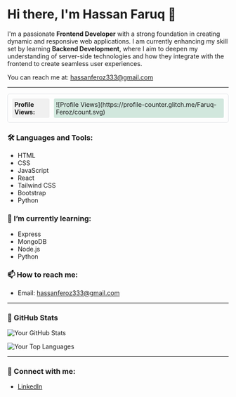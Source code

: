 # Hi there, I'm Hassan Faruq 👋

I'm a passionate **Frontend Developer** with a strong foundation in creating dynamic and responsive web applications. I am currently enhancing my skill set by learning **Backend Development**, where I aim to deepen my understanding of server-side technologies and how they integrate with the frontend to create seamless user experiences.

You can reach me at: [hassanferoz333@gmail.com](mailto:hassanferoz333@gmail.com)

---

<div style="border: 1px solid #e1e4e8; border-radius: 5px; padding: 10px; display: flex; align-items: center;">

  <div style="background-color: #f0f0f0; padding: 5px; border-radius: 3px; margin-right: 10px;">
    <strong>Profile Views:</strong>
  </div>
  <div style="background-color: #d1e7dd; padding: 5px; border-radius: 3px;">
    ![Profile Views](https://profile-counter.glitch.me/Faruq-Feroz/count.svg)
  </div>

</div>


### 🛠️ Languages and Tools:
- HTML
- CSS
- JavaScript
- React
- Tailwind CSS
- Bootstrap
- Python

### 🌱 I’m currently learning:
- Express
- MongoDB
- Node.js
- Python

### 📫 How to reach me:
- Email: [hassanferoz333@gmail.com](mailto:hassanferoz333@gmail.com)

---

### 🌟 GitHub Stats

![Your GitHub Stats](https://github-readme-stats.vercel.app/api?username=Faruq-Feroz&show_icons=true&theme=radical)

![Your Top Languages](https://github-readme-stats.vercel.app/api/top-langs/?username=Faruq-Feroz&theme=radical&layout=compact)

---

### 🔗 Connect with me:
- [LinkedIn](https://www.linkedin.com/in/hassan-faruq-4a2858311/)
